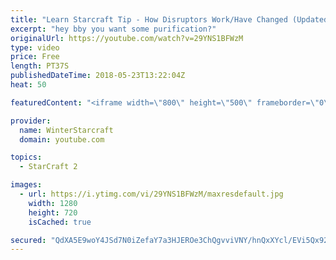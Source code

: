 ```yaml
---
title: "Learn Starcraft Tip - How Disruptors Work/Have Changed (Updated Patch 4.0 2018)"
excerpt: "hey bby you want some purification?"
originalUrl: https://youtube.com/watch?v=29YNS1BFWzM
type: video
price: Free
length: PT37S
publishedDateTime: 2018-05-23T13:22:04Z
heat: 50

featuredContent: "<iframe width=\"800\" height=\"500\" frameborder=\"0\" src=\"https://www.youtube.com/embed/29YNS1BFWzM\" allow=\"accelerometer; autoplay; encrypted-media; gyroscope; picture-in-picture\" allowfullscreen></iframe>"

provider:
  name: WinterStarcraft
  domain: youtube.com

topics:
  - StarCraft 2

images:
  - url: https://i.ytimg.com/vi/29YNS1BFWzM/maxresdefault.jpg
    width: 1280
    height: 720
    isCached: true

secured: "QdXA5E9woY4JSd7N0iZefaY7a3HJEROe3ChQgvviVNY/hnQxXYcl/EVi5Qx92dVAy+CaXywLYgPVG8WpVMYVuqtFbjGlDpSJ2EEXPr5v4mruTqHjWEJcdWL6w9n1768368a4VPddpu3M79D6eD9Xhh9eRdXNgBdzCa20/XmrZKG72TaVsqLgFN0rB9GE6ZDC7eXfv+uqt4PbtZIk8hQb4YslSVDnDXgFLxsQyTh4j/VzIUsJUdH7BN827k2vrJ2GoaZEqEmi3kgjU/MnPhuZtsAyzLzm06+yOEQiobr2rbXfvDh98Slw/+xLnKJtM9++WRXvWy6YfxNbZKU2U/yVmjs/qVa5wDr/766v/xTqnXmZ7fhv8Wn1J0TcosP2RZFCNiU/afRf5KFfUCi2aWJ17Yk/ypEyvmm+DeNiVoxJwqE=;cj/YBKTQWaJKs3IRYkTiog=="
---
```


